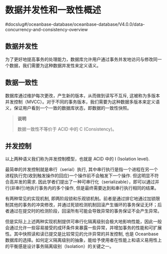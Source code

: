 # 数据并发性和一致性概述
#docslug#/oceanbase-database/oceanbase-database/V4.0.0/data-concurrency-and-consistency-overview
## 数据并发性

为了更好地提高事务的处理能力，数据库允许用户通过事务并发地访问与修改同一个数据，我们需要为这种数据并发性来定义语义。

## 数据一致性

数据库通过维护每次更改，产生新的版本，从而做到读写不互斥, 这被称为多版本并发控制（MVCC）。对于不同的事务版本，我们需要为这种数据多版本来定义语义，保证用户看到一个一致的数据库状态，即数据的一致性快照。

>**说明**
>
>数据一致性不等价于 ACID 中的 C (Consistency)。

## 并发控制

以上两种语义我们称为并发控制模型，也就是 ACID 中的 I (Isolation level).

最简单的并发控制就是串行（serial）执行, 其中串行执行是指一个进程在另一个进程执行完(收到触发操作的回应)一个操作前不会触发下一个操作. 但这明显不符合高并发的需求. 因此学者们提出了一种可串行化（serializable），即可以通过并行(非串行)地执行事务内的多个操作, 但是最终需要达到和串行执行相同的结果。

有两种常见的实现机制, 即两阶段锁和乐观锁机制。前者是通过排它地通过加锁限制其他的事务的冲突修改，并通过死锁检测机制回滚产生循环的事务保证无环；后者通过在提交时的检测阶段，回滚所有可能会导致异常的事务保证不会产生异常。

但是实际上上述两种实现机制提供可串行化隔离级别会极大地影响性能，因此一般会通过允许一些容易接受的成环条件来暴露一些异常，并增加事务的性能和可扩展性。其中快照读和读已提交是比较常见的允许异常的并发控制, 也是 Oceanbase 数据库的选择。如何定义隔离级别的抽象，能给予使用者在性能上和语义易用性上的平衡感是设计事务隔离级别（Isolation）的关键之一。
